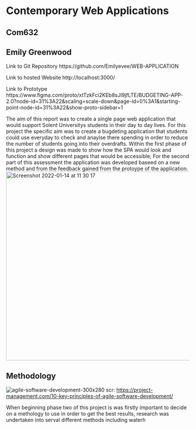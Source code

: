 # Contemporary Web Applications # 
 ## Com632 ##
## Emily Greenwood ## 
      
  <p> Link to Git Repository https://github.com/Emilyevee/WEB-APPLICATION <p> 
  <p> Link to hosted Website http://localhost:3000/ <p>
  <p> Link to Prototype 
      https://www.figma.com/proto/xtTzkFci2KEb8sJl9jfLTE/BUDGETING-APP-2.0?node-id=31%3A22&scaling=scale-down&page-id=0%3A1&starting-point-node-id=31%3A22&show-proto-sidebar=1 <p> 
      <p> The aim of this report was to create a single page web application that would support Solent Universitys students in their day to day lives. For this project the specific aim was to create a bugdeting application that students could use everyday to check and anaylse there spending in order to reduce the number of students going into their overdrafts. Within the first phase of this project a design was made to show how the SPA would look and function and show different pages that would be accessible; For the second part of this assessment the application was developed baseed on a new method and from the feedback gained from the protoype of the application. 
  
<img width="516" alt="Screenshot 2022-01-14 at 11 30 17" src="https://user-images.githubusercontent.com/55785835/149511558-effd207b-666b-4df5-a4bf-d2505bfc06ab.png">

      
## Methodology ##
 ![agile-software-development-300x280](https://user-images.githubusercontent.com/55785835/149511994-e840c7b3-e22c-41fd-ba7d-388373ed8ba9.jpg) scr: https://project-management.com/10-key-principles-of-agile-software-development/

When beginning phase two of this project is was firstly important to decide on a methology to use in order to get the best results, research was undertaken into serval different methods including waterh 
       
       
       
       
       
        
        
  
      
      
      
